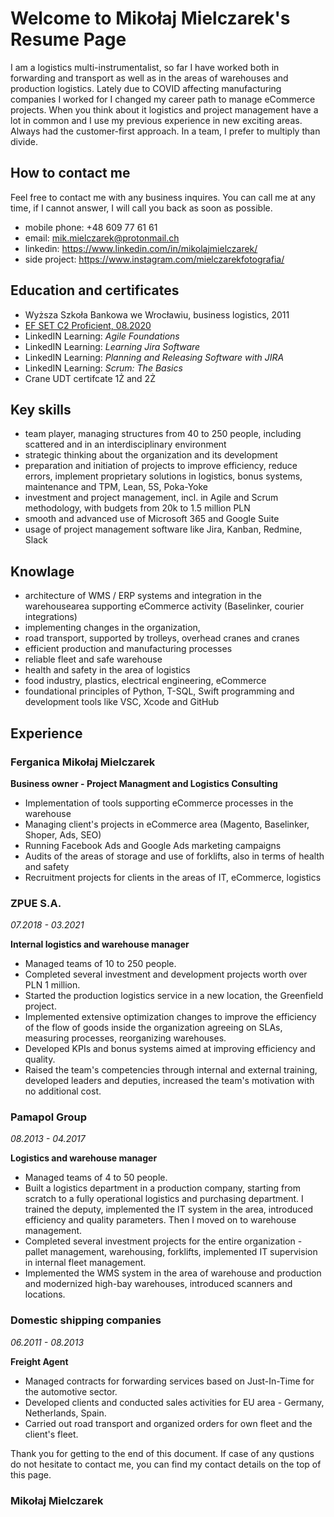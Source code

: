 # Welcome to Mikołaj Mielczarek's Resume Page

I am a logistics multi-instrumentalist, so far I have worked both in forwarding and transport as well as in the areas of warehouses and production logistics. Lately due to COVID affecting manufacturing companies I worked for I changed my career path to manage eCommerce projects. When you think about it logistics and project management have a lot in common and I use my previous experience in new exciting areas. Always had the customer-first approach. In a team, I prefer to multiply than divide.

## How to contact me

Feel free to contact me with any business inquires. You can call me at any time, if I cannot answer, I will call you back as soon as possible.

- mobile phone: +48 609 77 61 61
- email: mik.mielczarek@protonmail.ch
- linkedin: https://www.linkedin.com/in/mikolajmielczarek/
- side project: https://www.instagram.com/mielczarekfotografia/

## Education and certificates
- Wyższa Szkoła Bankowa we Wrocławiu, business logistics, 2011
- [EF SET C2 Proficient, 08.2020](https://www.efset.org/cert/7wZ5mr)
- LinkedIN Learning: _Agile Foundations_ 
- LinkedIN Learning: _Learning Jira Software_
- LinkedIN Learning: _Planning and Releasing Software with JIRA_ 
- LinkedIN Learning: _Scrum: The Basics_
- Crane UDT certifcate 1Ż and 2Ż

## Key skills
- team player, managing structures from 40 to 250 people, including scattered and in an interdisciplinary environment
- strategic thinking about the organization and its development
- preparation and initiation of projects to improve efficiency, reduce errors, implement proprietary solutions in logistics, bonus systems, maintenance and TPM, Lean, 5S, Poka-Yoke
- investment and project management, incl. in Agile and Scrum methodology, with budgets from 20k to 1.5 million PLN
- smooth and advanced use of Microsoft 365 and Google Suite 
- usage of project management software like Jira, Kanban, Redmine, Slack

## Knowlage 
- architecture of WMS / ERP systems and integration in the warehousearea supporting eCommerce activity (Baselinker, courier integrations)
- implementing changes in the organization,
- road transport, supported by trolleys, overhead cranes and cranes
- efficient production and manufacturing processes
- reliable fleet and safe warehouse
- health and safety in the area of logistics
- food industry, plastics, electrical engineering, eCommerce
- foundational principles of Python, T-SQL, Swift programming and development tools like VSC, Xcode and GitHub

## Experience

### Ferganica Mikołaj Mielczarek
**Business owner - Project Managment and Logistics Consulting**

- Implementation of tools supporting eCommerce processes in the warehouse
- Managing client's projects in eCommerce area (Magento, Baselinker, Shoper, Ads, SEO)
- Running Facebook Ads and Google Ads marketing campaigns
- Audits of the areas of storage and use of forklifts, also in terms of health and safety
- Recruitment projects for clients in the areas of IT, eCommerce, logistics

### ZPUE S.A.
_07.2018 - 03.2021_

**Internal logistics and warehouse manager** 
- Managed teams of 10 to 250 people.
- Completed several investment and development projects worth over PLN 1 million.
- Started the production logistics service in a new location, the Greenfield project.
- Implemented extensive optimization changes to improve the efficiency of the flow of goods inside the organization agreeing on SLAs, measuring processes, reorganizing warehouses.
- Developed KPIs and bonus systems aimed at improving efficiency and quality.
- Raised the team's competencies through internal and external training, developed leaders and deputies, increased the team's motivation with no additional cost.

### Pamapol Group
_08.2013 - 04.2017_

**Logistics and warehouse manager**
- Managed teams of 4 to 50 people.
- Built a logistics department in a production company, starting from scratch to a fully operational logistics and purchasing department. I trained the deputy, implemented the IT system in the area, introduced efficiency and quality parameters. Then I moved on to warehouse management.
- Completed several investment projects for the entire organization - pallet management, warehousing, forklifts, implemented IT supervision in internal fleet management.
- Implemented the WMS system in the area of warehouse and production and modernized high-bay warehouses, introduced scanners and locations.

### Domestic shipping companies
_06.2011 - 08.2013_

**Freight Agent**
- Managed contracts for forwarding services based on Just-In-Time for the automotive sector.
- Developed clients and conducted sales activities for EU area - Germany, Netherlands, Spain.
- Carried out road transport and organized orders for own fleet and the client's fleet.

Thank you for getting to the end of this document. If case of any qustions do not hesitate to contact me, you can find my contact details on the top of this page.
### Mikołaj Mielczarek


